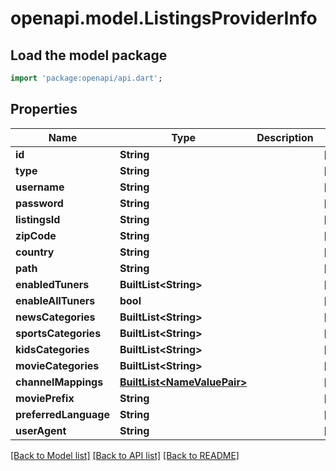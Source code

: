# openapi.model.ListingsProviderInfo

## Load the model package
```dart
import 'package:openapi/api.dart';
```

## Properties
Name | Type | Description | Notes
------------ | ------------- | ------------- | -------------
**id** | **String** |  | [optional] 
**type** | **String** |  | [optional] 
**username** | **String** |  | [optional] 
**password** | **String** |  | [optional] 
**listingsId** | **String** |  | [optional] 
**zipCode** | **String** |  | [optional] 
**country** | **String** |  | [optional] 
**path** | **String** |  | [optional] 
**enabledTuners** | **BuiltList&lt;String&gt;** |  | [optional] 
**enableAllTuners** | **bool** |  | [optional] 
**newsCategories** | **BuiltList&lt;String&gt;** |  | [optional] 
**sportsCategories** | **BuiltList&lt;String&gt;** |  | [optional] 
**kidsCategories** | **BuiltList&lt;String&gt;** |  | [optional] 
**movieCategories** | **BuiltList&lt;String&gt;** |  | [optional] 
**channelMappings** | [**BuiltList&lt;NameValuePair&gt;**](NameValuePair.md) |  | [optional] 
**moviePrefix** | **String** |  | [optional] 
**preferredLanguage** | **String** |  | [optional] 
**userAgent** | **String** |  | [optional] 

[[Back to Model list]](../README.md#documentation-for-models) [[Back to API list]](../README.md#documentation-for-api-endpoints) [[Back to README]](../README.md)


